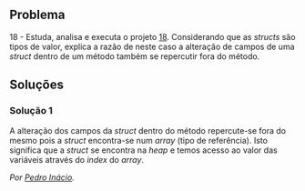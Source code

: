 ## Problema

18 - Estuda, analisa e executa o projeto [18](../../problemas/03_poo/18). 
Considerando que as _structs_ são tipos de valor, explica a razão de neste caso
a alteração de campos de uma _struct_ dentro de um método também se repercutir
fora do método.

## Soluções

### Solução 1

A alteração dos campos da _struct_ dentro do método repercute-se fora do mesmo
pois a _struct_ encontra-se num _array_ (tipo de referência). Isto significa
que a _struct_ se encontra na _heap_ e temos acesso ao valor das variáveis
através do _index_ do _array_.

*Por [Pedro Inácio](https://github.com/PmaiWoW).*
